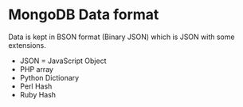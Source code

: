 # MongoDB Data format

Data is kept in BSON format (Binary JSON) which is JSON with some extensions.

* JSON = JavaScript Object
* PHP array
* Python Dictionary
* Perl Hash
* Ruby Hash

